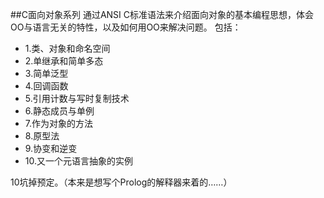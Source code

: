 ##C面向对象系列
通过ANSI C标准语法来介绍面向对象的基本编程思想，体会OO与语言无关的特性，以及如何用OO来解决问题。
包括：

* 1.类、对象和命名空间
* 2.单继承和简单多态
* 3.简单泛型
* 4.回调函数
* 5.引用计数与写时复制技术
* 6.静态成员与单例
* 7.作为对象的方法
* 8.原型法
* 9.协变和逆变
* 10.又一个元语言抽象的实例

10坑掉预定。（本来是想写个Prolog的解释器来着的……）
